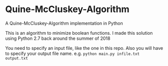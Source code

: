 # Quine-McCluskey-Algorithm
A Quine-McCluskey-Algorithm implementation in Python

This is an algorithm to minimize boolean functions.
I made this solution using Python 2.7 back around the summer of 2018

You need to specify an input file, like the one in this repo. Also you will have to specify your output file name.
e.g. `python main.py infile.txt output.txt`
